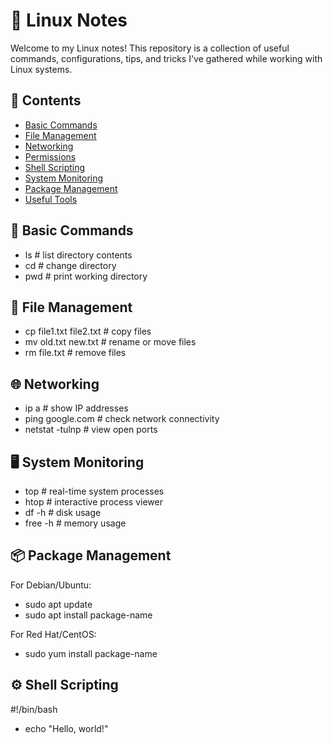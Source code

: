 # 🐧 Linux Notes

Welcome to my Linux notes! This repository is a collection of useful commands, configurations, tips, and tricks I've gathered while working with Linux systems.

## 📂 Contents

- [Basic Commands](#basic-commands)
- [File Management](#file-management)
- [Networking](#networking)
- [Permissions](#permissions)
- [Shell Scripting](#shell-scripting)
- [System Monitoring](#system-monitoring)
- [Package Management](#package-management)
- [Useful Tools](#useful-tools)


## 📘 Basic Commands

- ls        # list directory contents
- cd        # change directory
- pwd       # print working directory

## 📁 File Management

- cp file1.txt file2.txt  # copy files
- mv old.txt new.txt      # rename or move files
- rm file.txt             # remove files

## 🌐 Networking
- ip a            # show IP addresses
- ping google.com # check network connectivity
- netstat -tulnp  # view open ports

## 🖥️ System Monitoring

- top       # real-time system processes
- htop      # interactive process viewer
- df -h     # disk usage
- free -h   # memory usage

## 📦 Package Management
For Debian/Ubuntu:
- sudo apt update
- sudo apt install package-name

For Red Hat/CentOS:
- sudo yum install package-name

## ⚙️ Shell Scripting

#!/bin/bash
- echo "Hello, world!"
